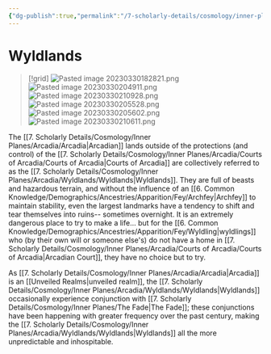 ```yaml
---
{"dg-publish":true,"permalink":"/7-scholarly-details/cosmology/inner-planes/arcadia/wyldlands/wyldlands/"}
---
```


# Wyldlands

>[!grid]
>![Pasted image 20230330182821.png](/img/user/x.%20Assets/Attachments/Pasted%20image%2020230330182821.png)
>![Pasted image 20230330204911.png](/img/user/x.%20Assets/Attachments/Pasted%20image%2020230330204911.png)
>![Pasted image 20230330210928.png](/img/user/x.%20Assets/Attachments/Pasted%20image%2020230330210928.png)
>![Pasted image 20230330205528.png](/img/user/x.%20Assets/Attachments/Pasted%20image%2020230330205528.png)
>![Pasted image 20230330205602.png](/img/user/x.%20Assets/Attachments/Pasted%20image%2020230330205602.png)
>![Pasted image 20230330210611.png](/img/user/x.%20Assets/Attachments/Pasted%20image%2020230330210611.png)

The [[7. Scholarly Details/Cosmology/Inner Planes/Arcadia/Arcadia\|Arcadian]] lands outside of the protections (and control) of the [[7. Scholarly Details/Cosmology/Inner Planes/Arcadia/Courts of Arcadia/Courts of Arcadia\|Courts of Arcadia]] are collectively referred to as the [[7. Scholarly Details/Cosmology/Inner Planes/Arcadia/Wyldlands/Wyldlands\|Wyldlands]]. They are full of beasts and hazardous terrain, and without the influence of an [[6. Common Knowledge/Demographics/Ancestries/Apparition/Fey/Archfey\|Archfey]] to maintain stability, even the largest landmarks have a tendency to shift and tear themselves into ruins-- sometimes overnight. It is an extremely dangerous place to try to make a life... but for the [[6. Common Knowledge/Demographics/Ancestries/Apparition/Fey/Wyldling\|wyldlings]] who (by their own will or someone else's) do not have a home in [[7. Scholarly Details/Cosmology/Inner Planes/Arcadia/Courts of Arcadia/Courts of Arcadia\|Arcadian Court]], they have no choice but to try. 

As [[7. Scholarly Details/Cosmology/Inner Planes/Arcadia/Arcadia\|Arcadia]] is an [[Unveiled Realms\|unveiled realm]], the [[7. Scholarly Details/Cosmology/Inner Planes/Arcadia/Wyldlands/Wyldlands\|Wyldlands]] occasionally experience conjunction with [[7. Scholarly Details/Cosmology/Inner Planes/The Fade\|The Fade]]; these conjunctions have been happening with greater frequency over the past century, making the [[7. Scholarly Details/Cosmology/Inner Planes/Arcadia/Wyldlands/Wyldlands\|Wyldlands]] all the more unpredictable and inhospitable. 